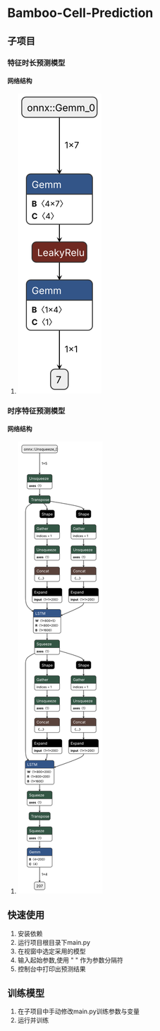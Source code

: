 # Bamboo-Cell-Prediction

## 子项目

### 特征时长预测模型

#### 网络结构

1. ![feature](/images/001.svg)

### 时序特征预测模型

#### 网络结构

1. ![time-feature](/images/002.svg)

## 快速使用

1. 安装依赖
2. 运行项目根目录下main.py
3. 在视窗中选定采用的模型
4. 输入起始参数,使用 " " 作为参数分隔符
5. 控制台中打印出预测结果

## 训练模型

1. 在子项目中手动修改main.py训练参数与变量
2. 运行并训练